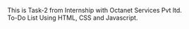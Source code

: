 This is Task-2 from Internship with Octanet Services Pvt ltd. 
<br>
To-Do List Using HTML, CSS and Javascript.
